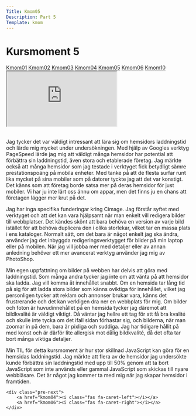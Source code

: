 ```yaml
---
Title: Kmom05
Description: Part 5
Template: kmom
---
```


Kursmoment 5
==================
<div class="sidebar">
    <a href="kmom01">Kmom01</a>
    <a href="kmom02">Kmom02</a>
    <a href="kmom03">Kmom03</a>
    <a href="kmom04">Kmom04</a>
    <a href="kmom05">Kmom05</a>
    <a href="kmom06">Kmom06</a>
    <a href="kmom10">Kmom10</a>
</div>

<div class="kmom-text">
<div class="embed-container">
    <iframe src="https://www.youtube.com/embed/GJDNkVDGM_s" allowfullscreen></iframe>
</div>
    <br><p>Jag tycker det var väldigt intressant att lära sig om hemsidors laddningstid och lärde mig mycket under undersökningen. Med hjälp av Googles verktyg PageSpeed lärde jag mig att väldigt många hemsidor har potential att förbättra sin laddningstid, även stora och etablerade företag. Jag märkte också att många hemsidor som jag testade i verktyget fick betydligt sämre prestationspoäng på mobila enheter. Med tanke på att de flesta surfar runt lika mycket på sina mobiler som på datorer tyckte jag att det var konstigt. Det känns som att företag borde satsa mer på deras hemsidor för just mobiler. Vi har ju inte lärt oss ännu om appar, men det finns ju en chans att företagen lägger mer krut på det. </p>
    <p>Jag har inga specifika funderingar kring Cimage. Jag förstår syftet med verktyget och att det kan vara hjälpsamt när man enkelt vill redigera bilder till webbplatser. Det kändes skönt att bara behöva en version av varje bild istället för att behöva duplicera den i olika storlekar, vilket tar en massa plats i ens kataloger. Normalt sätt, om det bara är något enkelt jag ska ändra, använder jag det inbyggda redigeringsverktygget för bilder på min laptop eller på mobilen. När jag vill jobba mer med detaljer eller av annan anledning behöver ett mer avancerat verktyg använder jag mig av PhotoShop. </p>
    <p>Min egen uppfattning om bilder på webben har delvis att göra med laddningstid. Som många andra tycker jag inte om att vänta på att hemsidor ska ladda. Jag vill komma åt innehållet snabbt. Om en hemsida tar lång tid på sig för att ladda stora bilder som känns oviktiga för innehållet, vilket jag personligen tycker att reklam och annonser brukar vara, känns det frustrerande och det kan verkligen dra ner en webbplats för mig. Om bilder och foton är huvudinnehållet på en hemsida tycker jag däremot att bildkvalité är väldigt viktigt. Då väntar jag hellre ett tag för att få bra kvalité och skulle inte tycka om det ifall sidan förhastar sig, och bilderna, när man zoomar in på dem, bara är pixliga och suddiga. Jag har tidigare hållit på med konst och är därför lite allergisk mot dålig bildkvalité, då det ofta tar bort många viktiga detaljer. </p>
    <p>Min TIL för detta kursmoment är hur stor skillnad JavaScript kan göra för en hemsidas laddningstid. Jag märkte att flera av de hemsidor jag undersökte kunde förbättra sin laddningstid med upp till 50% genom att ta bort JavaScript som inte används eller gammal JavaScript som skickas till nyare webbläsare. Det är något jag kommer ta med mig när jag skapar hemsidor i framtiden.</p>

    <div class="pre-next">
        <a href="kmom04"><i class="fas fa-caret-left"></i></a>
        <a href="kmom06"><i class="fas fa-caret-right"></i></a>
    </div>
</div>
